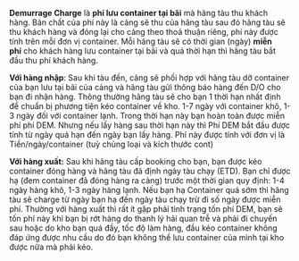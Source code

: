 **Demurrage Charge** là **phí lưu container tại bãi** mà hãng tàu thu khách hàng. 
Bản chất của phí này là cảng sẽ thu của hãng tàu sau đó hãng tàu sẽ thu khách hàng và đóng lại cho cảng theo thoả thuận riêng, phí này được tính trên mỗi đơn vị container. 
Mỗi hãng tàu sẽ có thời gian (ngày) **miễn phí** cho khách hàng lưu container tại bãi và quá thời hạn thì hãng tàu bắt đầu thu phí khách hàng.

**Với hàng nhập**: Sau khi tàu đến, cảng sẽ phối hợp với hãng tàu dỡ container của bạn lưu tại bãi của cảng và hãng tàu gửi thông báo hàng đến D/O cho bạn đi nhận hàng. 
	Thông thường hãng tàu sẽ cho bạn 1 thời hạn nhất định để chuẩn bị phương tiện kéo container về kho. 
		 1-7 ngày với container khô,
		 1-3 ngày đối với container lạnh. 
	Trong thời hạn này bạn hoàn toàn được miễn phí phí DEM. Nhưng nếu lấy hàng sau thời hạn này thì Phí DEM bắt đầu được tính từ ngày quá hạn đến ngày bạn lấy hàng. 
Phí này được tính với đơn vị là Tiền/ngày/container (tuỳ chủng loại và kích thước cont)

**Với hàng xuất:** Sau khi hãng tàu cấp booking cho bạn, bạn được kéo container đóng hàng và hãng tàu đã định ngày tàu chạy (ETD). 
	Bạn chỉ được hạ (đem container đã đóng hàng ra cảng) trước một thời gian quy định:
		1-4 ngày hàng khô, 
		1-3 ngày hàng lạnh. 
	Nếu bạn hạ Container quá sớm thì hãng tàu sẽ charge từ ngày bạn hạ đến ngày tàu chạy trừ đi số ngày được miễn phí. 
Thường với hàng xuất thì rất ít gặp phải tình trạng tốn phí DEM, bạn sẽ tốn phí này khi bạn bị rớt hàng do thanh lý hải quan trễ và phải đi chuyến sau hoặc do kho bạn quá đầy, tốc độ làm hàng, đầu kéo container không đáp ứng được nhu cầu do đó bạn không thể lưu container của mình tại kho được nữa mà phải kéo.